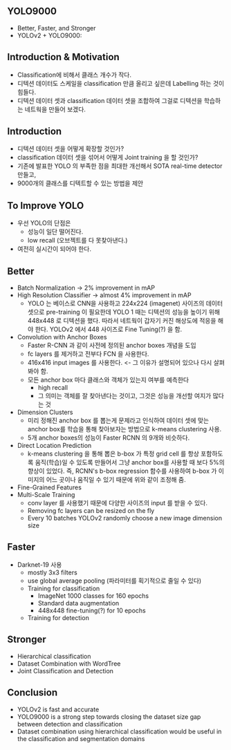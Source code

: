 ## YOLO9000

- Better, Faster, and Stronger
- YOLOv2 + YOLO9000: 

## Introduction & Motivation
- Classification에 비해서 클래스 개수가 작다.
- 디텍션 데이터도 스케일을 classification 만큼 올리고 싶은데 Labelling 하는 것이 힘들다.
- 디텍션 데이터 셋과 classification 데이터 셋을 조합하여 그걸로 디텍션을 학습하는 네트웍을 만들어 보겠다.

## Introduction
- 디텍션 데이터 셋을 어떻게 확장할 것인가?
- classification 데이터 셋을 섞어서 어떻게 Joint training 을 할 것인가?
- 기존에 발표한 YOLO 의 부족한 점을 최대한 개선해서 SOTA real-time detector 만들고,
- 9000개의 클래스를 디텍트할 수 있는 방법을 제안

## To Improve YOLO
- 우선 YOLO의 단점은
	- 성능이 일단 떨어진다.
	- low recall (오브젝트를 다 못찾아낸다.)
- 여전히 실시간이 되어야 한다.

## Better
- Batch Normalization -> 2% improvement in mAP
- High Resolution Classifier -> almost 4% improvement in mAP
	- YOLO 는 베이스로 CNN을 사용하고 224x224 (imagenet) 사이즈의 데이터 셋으로 pre-training 이 필요한데 
	YOLO 1 때는 디텍션의 성능을 높이기 위해 448x448 로 디텍션을 했다. 
	따라서 네트웍이 갑자기 커진 해상도에 적응을 해야 한다. YOLOv2 에서 448 사이즈로 Fine Tuning(?) 을 함.
- Convolution with Anchor Boxes
	- Faster R-CNN 과 같이 사전에 정의된 anchor boxes 개념을 도입
	- fc layers 를 제거하고 전부다 FCN 을 사용한다.
	- 416x416 input images 를 사용한다. <- 그 이유가 설명되어 있으나 다시 살펴봐야 함.
 	- 모든 anchor box 마다 클래스와 객체가 있는지 여부를 예측한다
		- high recall
		- 그 의미는 객체를 잘 찾아낸다는 것이고, 그것은 성능을 개선할 여지가 많다는 것
- Dimension Clusters
	- 미리 정해진 anchor box 를 뽑는게 문제라고 인식하여 
	데이터 셋에 맞는 anchor box를 학습을 통해 찾아보자는 방법으로 k-means clustering 사용.
	- 5개 anchor boxes의 성능이 Faster RCNN 의 9개와 비슷하다.
- Direct Location Prediction
	- k-means clustering 을 통해 뽑은 b-box 가 특정 grid cell 를 항상 포함하도록 움직(학습)일 수 있도록 만들어서 그냥 anchor box를 사용할 때 보다 5%의 향상이 있었다.
즉, RCNN's b-box regression 함수를 사용하여 b-box 가 이미지의 어느 곳이나 움직일 수 있기 때문에 위와 같이 조정해 줌. 
- Fine-Grained Features
- Multi-Scale Training
	- conv layer 를 사용했기 때문에 다양한 사이즈의 input 를 받을 수 있다.
	- Removing fc layers can be resized on the fly
	- Every 10 batches YOLOv2 randomly choose a new image dimension size
	
## Faster
- Darknet-19 사용
	- mostly 3x3 filters
	- use global average pooling (파라미터를 획기적으로 줄일 수 있다)
	- Training for classification
		- ImageNet 1000 classes for 160 epochs
		- Standard data augmentation
		- 448x448 fine-tuning(?) for 10 epochs
	- Training for detection
	
## Stronger
- Hierarchical classification
- Dataset Combination with WordTree
- Joint Classification and Detection
		
## Conclusion
- YOLOv2 is fast and accurate
- YOLO9000 is a strong step towards closing the dataset size gap between detection and classification
- Dataset combination using hierarchical classification would be useful in the classification and segmentation domains
